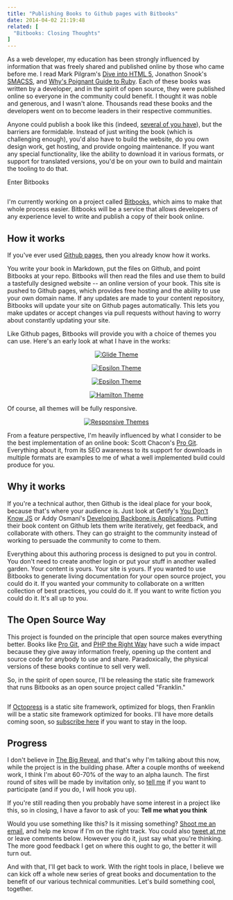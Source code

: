 ```yaml
---
title: "Publishing Books to Github pages with Bitbooks"
date: 2014-04-02 21:19:48
related: [
  "Bitbooks: Closing Thoughts"
]
---
```


As a web developer, my education has been strongly influenced by information that was freely shared and published online by those who came before me. I read Mark Pilgram's [Dive into HTML 5][1], Jonathon Snook's [SMACSS][2], and [Why's Poignant Guide to Ruby][3]. Each of these books was written by a developer, and in the spirit of open source, they were published online so everyone in the community could benefit. I thought it was noble and generous, and I wasn't alone. Thousands read these books and the developers went on to become leaders in their respective communities.

[1]: https://web.archive.org/web/20171222020853/http://diveintohtml5.info/
[2]: http://smacss.com/
[3]: http://mislav.uniqpath.com/poignant-guide/

Anyone could publish a book like this (indeed, [several of you have][4]), but the barriers are formidable. Instead of just writing the book (which is challenging enough), you'd also have to build the website, do you own design work, get hosting, and provide ongoing maintenance. If you want any special functionality, like the ability to download it in various formats, or support for translated versions, you'd be on your own to build and maintain the tooling to do that.

[4]: https://github.com/vhf/free-programming-books/blob/master/free-programming-books.md

Enter Bitbooks

<p style="text-align: center;">
  <a href="https://web.archive.org/web/20150915034729/http://bitbooks.cc/"><img alt="" src="/assets/images/bitbooks-logo-long-sm.png" /></a>
</p>

I'm currently working on a project called [Bitbooks][5], which aims to make that whole process easier. Bitbooks will be a service that allows developers of any experience level to write and publish a copy of their book online.

[5]: https://web.archive.org/web/20150915034729/http://bitbooks.cc/

## How it works

If you've ever used [Github pages][6], then you already know how it works.

[6]: https://pages.github.com/

You write your book in Markdown, put the files on Github, and point Bitbooks at your repo. Bitbooks will then read the files and use them to build a tastefully designed website -- an online version of your book. This site is pushed to Github pages, which provides free hosting and the ability to use your own domain name. If any updates are made to your content repository, Bitbooks will update your site on Github pages automatically. This lets you make updates or accept changes via pull requests without having to worry about constantly updating your site.

Like Github pages, Bitbooks will provide you with a choice of themes you can use. Here's an early look at what I have in the works:

<p style="text-align: center;">
  <a href="/assets/images/glide-screenshot.png"><img alt="Glide Theme" src="/assets/images/glide-screenshot-sm.png" /></a>
</p>

<p style="text-align: center;">
  <a href="/assets/images/epsilon screenshot.png"><img alt="Epsilon Theme" src="/assets/images/epsilon-screenshot-sm.png" /></a>
</p>

<p style="text-align: center;">
  <a href="/assets/images/epsilon%20screenshot%202.png"><img alt="Epsilon Theme" src="/assets/images/epsilon%20screenshot%202.png" /></a>
</p>

[ ][7]

[7]: /assets/images/epsilon%20screenshot%202.png

<p style="text-align: center;">
  <a href="/assets/images/hamilton screenshot.png"><img alt="Hamilton Theme" src="/assets/images/hamilton-screenshot-sm.png" /></a>
</p>

Of course, all themes will be fully responsive.

<p style="text-align: center;">
  <a href="/assets/images/bitbooks-mobile-sizes.png"><img alt="Responsive Themes" src="/assets/images/bitbooks-mobile-sizes-sm.png" /></a>
</p>

From a feature perspective, I'm heavily influenced by what I consider to be the best implementation of an online book: Scott Chacon's [Pro Git][8]. Everything about it, from its SEO awareness to its support for downloads in multiple formats are examples to me of what a well implemented build could produce for you.

[8]: http://git-scm.com/book

## Why it works

If you're a technical author, then Github is the ideal place for your book, because that's where your audience is. Just look at Getify's [You Don't Know JS][9] or Addy Osmani's [Developing Backbone.js Applications][10]. Putting their book content on Github lets them write iteratively, get feedback, and collaborate with others. They can go straight to the community instead of working to persuade the community to come to them.

[9]: https://github.com/getify/You-Dont-Know-JS
[10]: https://github.com/addyosmani/backbone-fundamentals

Everything about this authoring process is designed to put you in control. You don't need to create another login or put your stuff in another walled garden. Your content is yours. Your site is yours. If you wanted to use Bitbooks to generate living documentation for your open source project, you could do it. If you wanted your community to collaborate on a written collection of best practices, you could do it. If you want to write fiction you could do it. It's all up to you.

## The Open Source Way

This project is founded on the principle that open source makes everything better. Books like [Pro Git][8], and [PHP the Right Way][11] have such a wide impact because they give away information freely, opening up the content and source code for anybody to use and share. Paradoxically, the physical versions of these books continue to sell very well.

[11]: http://www.phptherightway.com/

So, in the spirit of open source, I'll be releasing the static site framework that runs Bitbooks as an open source project called "Franklin."

<p style="text-align: center;">
  <img alt="" src="/assets/images/franklin_0.png" />
</p>

If [Octopress][12] is a static site framework, optimized for blogs, then Franklin will be a static site framework optimized for books. I'll have more details coming soon, so <a href="http://eepurl.com/ROwbb" target="_blank" rel="noopener noreferrer">subscribe here</a> if you want to stay in the loop.

[12]: http://octopress.org/

## Progress

I don't believe in [The Big Reveal][13], and that's why I'm talking about this now, while the project is in the building phase. After a couple months of weekend work, I think I'm about 60-70% of the way to an alpha launch. The first round of sites will be made by invitation only, so [tell me][14] if you want to participate (and if you do, I will hook you up).

[13]: https://en.wikipedia.org/wiki/Lean_startup#Philosophy
[14]: mailto:bbraun7@gmail.com

If you're still reading then you probably have some interest in a project like this, so in closing, I have a favor to ask of you: **Tell me what you think**

Would you use something like this? Is it missing something? [Shoot me an email][14], and help me know if I'm on the right track. You could also <a href="https://twitter.com/share?text=%40BryanEBraun%2C%20&url=" target="_blank" rel="noopener noreferrer">tweet at me</a> or leave comments below. However you do it, just say what you're thinking. The more good feedback I get on where this ought to go, the better it will turn out.

And with that, I'll get back to work. With the right tools in place, I believe we can kick off a whole new series of great books and documentation to the benefit of our various technical communities. Let's build something cool, together.

